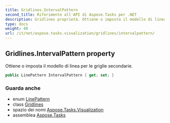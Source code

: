 ```yaml
---
title: Gridlines.IntervalPattern
second_title: Riferimento all'API di Aspose.Tasks per .NET
description: Gridlines proprietà. Ottiene o imposta il modello di linea per le griglie secondarie.
type: docs
weight: 40
url: /it/net/aspose.tasks.visualization/gridlines/intervalpattern/
---
```

## Gridlines.IntervalPattern property

Ottiene o imposta il modello di linea per le griglie secondarie.

```csharp
public LinePattern IntervalPattern { get; set; }
```

### Guarda anche

* enum [LinePattern](../../linepattern/)
* class [Gridlines](../)
* spazio dei nomi [Aspose.Tasks.Visualization](../../gridlines/)
* assemblea [Aspose.Tasks](../../../)


